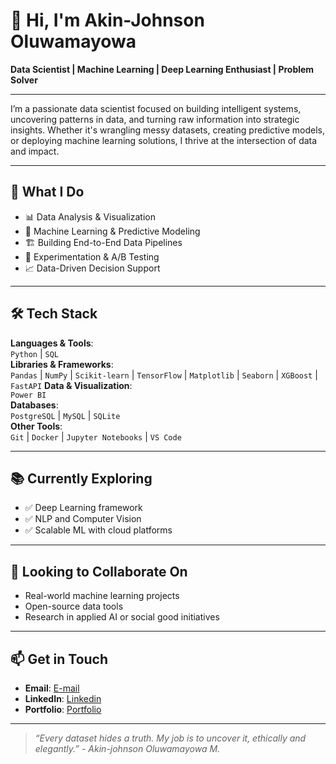 # 👋 Hi, I'm Akin-Johnson Oluwamayowa

**Data Scientist | Machine Learning | Deep Learning Enthusiast | Problem Solver**

---

I’m a passionate data scientist focused on building intelligent systems, uncovering patterns in data, and turning raw information into strategic insights. Whether it's wrangling messy datasets, creating predictive models, or deploying machine learning solutions, I thrive at the intersection of data and impact.

---

## 🚀 What I Do

- 📊 Data Analysis & Visualization  
- 🧠 Machine Learning & Predictive Modeling  
- 🏗️ Building End-to-End Data Pipelines    
- 🧪 Experimentation & A/B Testing  
- 📈 Data-Driven Decision Support

---

## 🛠️ Tech Stack

**Languages & Tools**:  
`Python` | `SQL`  
**Libraries & Frameworks**:  
`Pandas` | `NumPy` | `Scikit-learn` | `TensorFlow` | `Matplotlib` | `Seaborn` | `XGBoost` | `FastAPI`
**Data & Visualization**:  
`Power BI`  
**Databases**:  
`PostgreSQL` | `MySQL` | `SQLite`  
**Other Tools**:  
`Git` | `Docker` | `Jupyter Notebooks` | `VS Code`

---

## 📚 Currently Exploring

- ✅ Deep Learning framework   
- ✅ NLP and Computer Vision  
- ✅ Scalable ML with cloud platforms  

---

## 🤝 Looking to Collaborate On

- Real-world machine learning projects  
- Open-source data tools  
- Research in applied AI or social good initiatives  

---

## 📫 Get in Touch

- **Email**: [E-mail](akinjohnson06@gmail.com)
- **LinkedIn**: [Linkedin](https://linkedin.com/in/akinjohnson06)  
- **Portfolio**: [Portfolio](https://linktr.ee/akinjohnson)

---

> _“Every dataset hides a truth. My job is to uncover it, ethically and elegantly.” - Akin-johnson Oluwamayowa M._

